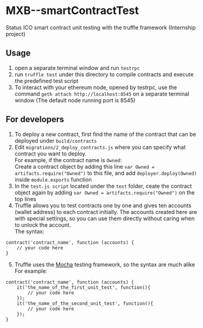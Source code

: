 # MXB--smartContractTest
Status ICO smart contract unit testing with the truffle framework (Internship project)

## Usage 
1. open a separate terminal window and run `testrpc`
2. run `truffle test` under this directory to compile contracts and execute the predefined test script
3. To interact with your ethereum node, opened by testrpc, use the command `geth attach http://localhost:8545` on a separate terminal window (The default node running port is 8545)

## For developers
1. To deploy a new contract, first find the name of the contract that can be deployed under `build/contracts` 
2. Edit `migrations/2_deploy_contracts.js` where you can specify what contract you want to deploy. <br>
For example, if the contract name is `Owned`:<br>
Create a contract object by adding this line `var Owned = artifacts.require("Owned")` to this file, and add `deployer.deploy(Owned)` inside `module.exports` function 
3. In the `test.js script` located under the `test` folder, ceate the contract object again by adding `var Owned = artifacts.require("Owned")` on the top lines 
4. Truffle allows you to test contracts one by one and gives ten accounts (wallet address) to each contract initially. The accounts created here are with special settings, so you can use them directly without caring when to unlock the account. <br>
The syntax:<br>
``` 
contract('contract_name', function (accounts) {
    // your code here
}
```
5. Truffle uses the [Mocha](https://mochajs.org) testing framework, so the syntax are much alike<br>
For example:<br>
```
contract('contract_name', function (accounts) {
    it('the_name_of_the_first_unit_test', function(){
        // your code here
    });
    it('the_name_of_the_second_unit_test', function(){
        // your code here
    });
}
```

